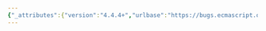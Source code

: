 ```yaml
---
{"_attributes":{"version":"4.4.4+","urlbase":"https://bugs.ecmascript.org/","maintainer":"dherman@mozilla.com"},"bug":{"bug_id":2904,"creation_ts":"2014-05-27 08:53:00 -0700","short_desc":"22.1.2.3 Array.of, 22.2.2.2 %TypedArray%.of: Variable \"Pk\" not defined in step 8b","delta_ts":"2014-07-19 17:27:58 -0700","product":"Draft for 6th Edition","component":"technical issue","version":"Rev 25: May 22, 2014 Draft","rep_platform":"All","op_sys":"All","bug_status":"RESOLVED","resolution":"FIXED","priority":"Normal","bug_severity":"normal","everconfirmed":true,"reporter":{"uid":"andrebargull","name":"André Bargull"},"assigned_to":{"uid":"allen","name":"Allen Wirfs-Brock"},"long_desc":[{"commentid":8649,"comment_count":0,"who":{"uid":"andrebargull","name":"André Bargull"},"bug_when":"2014-05-27 08:53:02 -0700","thetext":"22.1.2.3 Array.of ( ...items )\n\nThe variable \"Pk\" is not defined. \n\nAlso applies to: 22.2.2.2 %TypedArray%.of ( ...items )"},{"commentid":9172,"comment_count":1,"who":{"uid":"allen","name":"Allen Wirfs-Brock"},"bug_when":"2014-07-12 09:37:28 -0700","thetext":"fixed in rev26 editor's draft"},{"commentid":9334,"comment_count":2,"who":{"uid":"allen","name":"Allen Wirfs-Brock"},"bug_when":"2014-07-19 17:27:58 -0700","thetext":"fixed in rev26"}]}}
---
```

